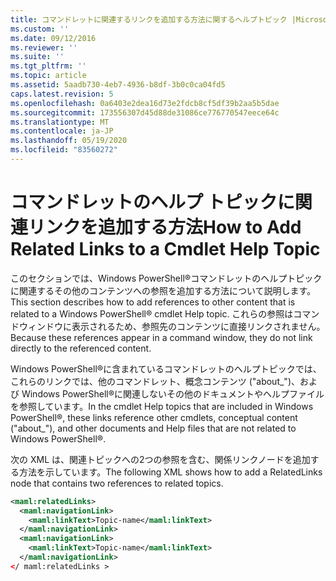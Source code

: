 ```yaml
---
title: コマンドレットに関連するリンクを追加する方法に関するヘルプトピック |Microsoft Docs
ms.custom: ''
ms.date: 09/12/2016
ms.reviewer: ''
ms.suite: ''
ms.tgt_pltfrm: ''
ms.topic: article
ms.assetid: 5aadb730-4eb7-4936-b8df-3b0c0ca04fd5
caps.latest.revision: 5
ms.openlocfilehash: 0a6403e2dea16d73e2fdcb8cf5df39b2aa5b5dae
ms.sourcegitcommit: 173556307d45d88de31086ce776770547eece64c
ms.translationtype: MT
ms.contentlocale: ja-JP
ms.lasthandoff: 05/19/2020
ms.locfileid: "83560272"
---
```

# <a name="how-to-add-related-links-to-a-cmdlet-help-topic"></a><span data-ttu-id="dbce8-102">コマンドレットのヘルプ トピックに関連リンクを追加する方法</span><span class="sxs-lookup"><span data-stu-id="dbce8-102">How to Add Related Links to a Cmdlet Help Topic</span></span>

<span data-ttu-id="dbce8-103">このセクションでは、Windows PowerShell®コマンドレットのヘルプトピックに関連するその他のコンテンツへの参照を追加する方法について説明します。</span><span class="sxs-lookup"><span data-stu-id="dbce8-103">This section describes how to add references to other content that is related to a Windows PowerShell® cmdlet Help topic.</span></span> <span data-ttu-id="dbce8-104">これらの参照はコマンドウィンドウに表示されるため、参照先のコンテンツに直接リンクされません。</span><span class="sxs-lookup"><span data-stu-id="dbce8-104">Because these references appear in a command window, they do not link directly to the referenced content.</span></span>

<span data-ttu-id="dbce8-105">Windows PowerShell®に含まれているコマンドレットのヘルプトピックでは、これらのリンクでは、他のコマンドレット、概念コンテンツ ("about_")、および Windows PowerShell®に関連しないその他のドキュメントやヘルプファイルを参照しています。</span><span class="sxs-lookup"><span data-stu-id="dbce8-105">In the cmdlet Help topics that are included in Windows PowerShell®, these links reference other cmdlets, conceptual content ("about_"), and other documents and Help files that are not related to Windows PowerShell®.</span></span>

<span data-ttu-id="dbce8-106">次の XML は、関連トピックへの2つの参照を含む、関係リンクノードを追加する方法を示しています。</span><span class="sxs-lookup"><span data-stu-id="dbce8-106">The following XML shows how to add a RelatedLinks node that contains two references to related topics.</span></span>

```xml
<maml:relatedLinks>
  <maml:navigationLink>
    <maml:linkText>Topic-name</maml:linkText>
  </maml:navigationLink>
  <maml:navigationLink>
    <maml:linkText>Topic-name</maml:linkText>
  </maml:navigationLink>
</ maml:relatedLinks >
```
